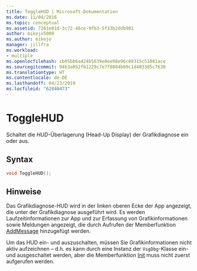 ```yaml
---
title: ToggleHUD | Microsoft-Dokumentation
ms.date: 11/04/2016
ms.topic: conceptual
ms.assetid: 7261e01d-3c72-46ce-9fb3-5f33b2ddb901
author: mikejo5000
ms.author: mikejo
manager: jillfra
ms.workload:
- multiple
ms.openlocfilehash: cb05bb6a424b5639e0ee98e96c80315c51081ace
ms.sourcegitcommit: 94b3a052fb1229c7e7f8804b09c1d403385c7630
ms.translationtype: HT
ms.contentlocale: de-DE
ms.lasthandoff: 04/23/2019
ms.locfileid: "62848473"
---
```

# <a name="togglehud"></a>ToggleHUD
Schaltet die *HUD*-Überlagerung (Head-Up Display) der Grafikdiagnose ein oder aus.

## <a name="syntax"></a>Syntax

```C++
void ToggleHUD();
```

## <a name="remarks"></a>Hinweise
 Das Grafikdiagnose-HUD wird in der linken oberen Ecke der App angezeigt, die unter der Grafikdiagnose ausgeführt wird. Es werden Laufzeitinformationen zur App und zur Erfassung von Grafikinformationen sowie Meldungen angezeigt, die durch Aufrufen der Memberfunktion [AddMessage](addmessage.md) hinzugefügt werden.

 Um das HUD ein- und auszuschalten, müssen Sie Grafikinformationen nicht aktiv aufzeichnen – d.h. es kann durch eine Instanz der `VsgDbg`-Klasse ein- und ausgeschaltet werden, aber die Memberfunktion [Init](init.md) muss nicht zuerst aufgerufen werden.